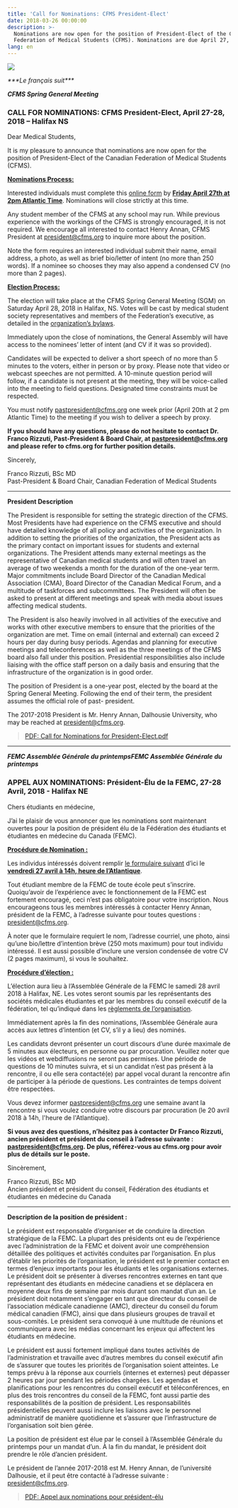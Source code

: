 ```yaml
---
title: 'Call for Nominations: CFMS President-Elect'
date: 2018-03-26 00:00:00
description: >-
  Nominations are now open for the position of President-Elect of the Canadian
  Federation of Medical Students (CFMS). Nominations are due April 27, 2018.
lang: en
---
```


![](/uploads/call-for-president-elect.png)

*\*\*\*Le fran&ccedil;ais suit\*\*\**

***CFMS Spring General Meeting***

### **CALL FOR NOMINATIONS: CFMS President-Elect, April 27-28, 2018 – Halifax NS**

Dear Medical Students,

It is my pleasure to announce that nominations are now open for the position of President-Elect of the Canadian Federation of Medical Students (CFMS).

<u><strong>Nominations Process:</strong></u>

Interested individuals must complete this [online form](https://form.jotform.co/farizzuti/cfms-2018-board-nomination-form) by <u><strong>Friday April 27th at 2pm Atlantic Time</strong></u>. Nominations will close strictly at this time.

Any student member of the CFMS at any school may run. While previous experience with the workings of the CFMS is strongly encouraged, it is not required. We encourage all interested to contact Henry Annan, CFMS President at [president@cfms.org](javascript:void(location.href='mailto:'+String.fromCharCode(112,114,101,115,105,100,101,110,116,64,99,102,109,115,46,111,114,103))) to inquire more about the position.

Note the form requires an interested individual submit their name, email address, a photo, as well as brief bio/letter of intent (no more than 250 words). If a nominee so chooses they may also append a condensed CV (no more than 2 pages).

**<u>Election Process:</u>**

The election will take place at the CFMS Spring General Meeting (SGM) on Saturday April 28, 2018 in Halifax, NS. Votes will be cast by medical student society representatives and members of the Federation’s executive, as detailed in the [organization’s bylaws](https://www.cfms.org/files/internal-policy-bylaws/cfms-bylaws.pdf).

Immediately upon the close of nominations, the General Assembly will have access to the nominees’ letter of intent (and CV if it was so provided).

Candidates will be expected to deliver a short speech of no more than 5 minutes to the voters, either in person or by proxy. Please note that video or webcast speeches are not permitted. A 10-minute question period will follow, if a candidate is not present at the meeting, they will be voice-called into the meeting to field questions. Designated time constraints must be respected.

You must notify [pastpresident@cfms.org](javascript:void(location.href='mailto:'+String.fromCharCode(112,97,115,116,112,114,101,115,105,100,101,110,116,64,99,102,109,115,46,111,114,103))) one week prior (April 20th at 2 pm Atlantic Time) to the meeting if you wish to deliver a speech by proxy.

**If you should have any questions, please do not hesitate to contact Dr. Franco Rizzuti, Past-President & Board Chair, at [pastpresident@cfms.org](javascript:void(location.href='mailto:'+String.fromCharCode(112,97,115,116,112,114,101,115,105,100,101,110,116,64,99,102,109,115,46,111,114,103))) and please refer to cfms.org for further position details.**

Sincerely,

Franco Rizzuti, BSc MD<br>Past-President & Board Chair, Canadian Federation of Medical Students

---

**President Description**

The President is responsible for setting the strategic direction of the CFMS. Most Presidents have had experience on the CFMS executive and should have detailed knowledge of all policy and activities of the organization. In addition to setting the priorities of the organization, the President acts as the primary contact on important issues for students and external organizations. The President attends many external meetings as the representative of Canadian medical students and will often travel an average of two weekends a month for the duration of the one-year term. Major commitments include Board Director of the Canadian Medical Association (CMA), Board Director of the Canadian Medical Forum, and a multitude of taskforces and subcommittees. The President will often be asked to present at different meetings and speak with media about issues affecting medical students.

The President is also heavily involved in all activities of the executive and works with other executive members to ensure that the priorities of the organization are met. Time on email (internal and external) can exceed 2 hours per day during busy periods. Agendas and planning for executive meetings and teleconferences as well as the three meetings of the CFMS board also fall under this position. Presidential responsibilities also include liaising with the office staff person on a daily basis and ensuring that the infrastructure of the organization is in good order.

The position of President is a one-year post, elected by the board at the Spring General Meeting. Following the end of their term, the president assumes the official role of past- president.

The 2017-2018 President is Mr. Henry Annan, Dalhousie University, who may be reached at [president@cfms.org](javascript:void(location.href='mailto:'+String.fromCharCode(112,114,101,115,105,100,101,110,116,64,99,102,109,115,46,111,114,103))).

> [PDF: Call for Nominations for President-Elect.pdf](/uploads/cfms-sgm-call-for-president-elect.pdf)

---

***FEMC Assembl&eacute;e G&eacute;n&eacute;rale du printempsFEMC Assembl&eacute;e G&eacute;n&eacute;rale du printemps***

### APPEL AUX NOMINATIONS: Pr&eacute;sident-&Eacute;lu de la FEMC, 27-28 Avril, 2018 - Halifax NE

Chers &eacute;tudiants en m&eacute;decine,

J’ai le plaisir de vous annoncer que les nominations sont maintenant ouvertes pour la position de pr&eacute;sident &eacute;lu de la F&eacute;d&eacute;ration des &eacute;tudiants et &eacute;tudiantes en m&eacute;decine du Canada (FEMC).

**<u>Proc&eacute;dure de Nomination :</u>**

Les individus int&eacute;ress&eacute;s doivent remplir [le formulaire suivant](https://form.jotform.co/farizzuti/cfms-2018-board-nomination-form) d’ici le <u><strong>vendredi 27 avril &agrave; 14h, heure de l&rsquo;Atlantique</strong></u>.

Tout &eacute;tudiant membre de la FEMC de toute &eacute;cole peut s’inscrire. Quoiqu’avoir de l’exp&eacute;rience avec le fonctionnement de la FEMC est fortement encourag&eacute;, ceci n’est pas obligatoire pour votre inscription. Nous encourageons tous les membres int&eacute;ress&eacute;s &agrave; contacter Henry Annan, pr&eacute;sident de la FEMC, &agrave; l’adresse suivante pour toutes questions : [president@cfms.org](mailto:president@cfms.org).

&Agrave; noter que le formulaire requiert le nom, l’adresse courriel, une photo, ainsi qu’une bio/lettre d’intention br&egrave;ve (250 mots maximum) pour tout individu int&eacute;ress&eacute;. Il est aussi possible d’inclure une version condens&eacute;e de votre CV (2 pages maximum), si vous le souhaitez.

<u><strong>Proc&eacute;dure d&rsquo;&eacute;lection :</strong></u>

L’&eacute;lection aura lieu &agrave; l’Assembl&eacute;e G&eacute;n&eacute;rale de la FEMC le samedi 28 avril 2018 &agrave; Halifax, NE. Les votes seront soumis par les repr&eacute;sentants des soci&eacute;t&eacute;s m&eacute;dicales &eacute;tudiantes et par les membres du conseil ex&eacute;cutif de la f&eacute;d&eacute;ration, tel qu’indiqu&eacute; dans les [r&egrave;glements de l’organisation](https://www.cfms.org/files/internal-policy-bylaws/cfms-bylaws.pdf).

Imm&eacute;diatement apr&egrave;s la fin des nominations, l’Assembl&eacute;e G&eacute;n&eacute;rale aura acc&egrave;s aux lettres d’intention (et CV, s’il y a lieu) des nomin&eacute;s.

Les candidats devront pr&eacute;senter un court discours d’une dur&eacute;e maximale de 5 minutes aux &eacute;lecteurs, en personne ou par procuration. Veuillez noter que les vid&eacute;os et webdiffusions ne seront pas permises. Une p&eacute;riode de questions de 10 minutes suivra, et si un candidat n’est pas pr&eacute;sent &agrave; la rencontre, il ou elle sera contact&eacute;(e) par appel vocal durant la rencontre afin de participer &agrave; la p&eacute;riode de questions. Les contraintes de temps doivent &ecirc;tre respect&eacute;es.

Vous devez informer [pastpresident@cfms.org](mailto:pastpresident@cfms.org) une semaine avant la rencontre si vous voulez conduire votre discours par procuration (le 20 avril 2018 &agrave; 14h, l'heure de l'Atlantique).

**Si vous avez des questions, n’h&eacute;sitez pas &agrave; contacter Dr Franco Rizzuti, ancien pr&eacute;sident et pr&eacute;sident du conseil &agrave; l’adresse suivante : [pastpresident@cfms.org](mailto:pastpresident@cfms.org). De plus, r&eacute;f&eacute;rez-vous au cfms.org pour avoir plus de d&eacute;tails sur le poste.**

Sinc&egrave;rement,

Franco Rizzuti, BSc MD<br>Ancien pr&eacute;sident et pr&eacute;sident du conseil, F&eacute;d&eacute;ration des &eacute;tudiants et &eacute;tudiantes en m&eacute;decine du Canada

---

**Description de la position de pr&eacute;sident :**

Le pr&eacute;sident est responsable d’organiser et de conduire la direction strat&eacute;gique de la FEMC. La plupart des pr&eacute;sidents ont eu de l’exp&eacute;rience avec l’administration de la FEMC et doivent avoir une compr&eacute;hension d&eacute;taill&eacute;e des politiques et activit&eacute;s conduites par l’organisation. En plus d’&eacute;tablir les priorit&eacute;s de l’organisation, le pr&eacute;sident est le premier contact en termes d’enjeux importants pour les &eacute;tudiants et les organisations externes. Le pr&eacute;sident doit se pr&eacute;senter &agrave; diverses rencontres externes en tant que repr&eacute;sentant des &eacute;tudiants en m&eacute;decine canadiens et se d&eacute;placera en moyenne deux fins de semaine par mois durant son mandat d’un an. Le pr&eacute;sident doit notamment s’engager en tant que directeur du conseil de l’association m&eacute;dicale canadienne (AMC), directeur du conseil du forum m&eacute;dical canadien (FMC), ainsi que dans plusieurs groupes de travail et sous-comit&eacute;s. Le pr&eacute;sident sera convoqu&eacute; &agrave; une multitude de r&eacute;unions et communiquera avec les m&eacute;dias concernant les enjeux qui affectent les &eacute;tudiants en m&eacute;decine.

Le pr&eacute;sident est aussi fortement impliqu&eacute; dans toutes activit&eacute;s de l’administration et travaille avec d’autres membres du conseil ex&eacute;cutif afin de s’assurer que toutes les priorit&eacute;s de l’organisation soient atteintes. Le temps pr&eacute;vu &agrave; la r&eacute;ponse aux courriels (internes et externes) peut d&eacute;passer 2 heures par jour pendant les p&eacute;riodes charg&eacute;es. Les agendas et planifications pour les rencontres du conseil ex&eacute;cutif et t&eacute;l&eacute;conf&eacute;rences, en plus des trois rencontres du conseil de la FEMC, font aussi partie des responsabilit&eacute;s de la position de pr&eacute;sident. Les responsabilit&eacute;s pr&eacute;sidentielles peuvent aussi inclure les liaisons avec le personnel administratif de mani&egrave;re quotidienne et s’assurer que l’infrastructure de l’organisation soit bien g&eacute;r&eacute;e.

La position de pr&eacute;sident est &eacute;lue par le conseil &agrave; l’Assembl&eacute;e G&eacute;n&eacute;rale du printemps pour un mandat d’un. &Agrave; la fin du mandat, le pr&eacute;sident doit prendre le r&ocirc;le d’ancien pr&eacute;sident.

Le pr&eacute;sident de l’ann&eacute;e 2017-2018 est M. Henry Annan, de l’universit&eacute; Dalhousie, et il peut &ecirc;tre contact&eacute; &agrave; l’adresse suivante : [president@cfms.org](mailto:president@cfms.org).

> [PDF: Appel aux nominations pour pr&eacute;sident-&eacute;lu](/FEMC-Assemblée-Générale-du-printemps.pdf)